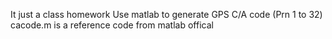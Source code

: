 It just a class homework
Use matlab to generate GPS C/A code (Prn 1  to 32)
cacode.m is a reference code from matlab offical
